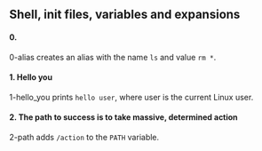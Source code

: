 ## Shell, init files, variables and expansions

#### 0. <o>
0-alias creates an alias with the name `ls` and value `rm *`.

#### 1. Hello you
1-hello_you prints `hello user`, where user is the current Linux user.

#### 2. The path to success is to take massive, determined action
2-path adds `/action` to the `PATH` variable.
